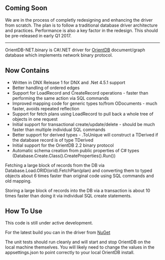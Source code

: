 Coming Soon
----------------------------------------------
We are in the process of completly redesigning and enhancing the driver from scratch.  The plan is to follow a traditional database driver architecture and practices.  Performance is also a key factor in the redesign.  This should be pre-released in early Q1 2017.

----------------------------------------------
OrientDB-NET.binary is C#/.NET driver for [OrientDB](http://www.orientdb.org/) document/graph database which implements network binary protocol.

Now Contains
---------------------------------------------

* Written in DNX Release 1 for DNX and .Net 4.5.1 support
* Better handling of ordered edges
* Support for LoadRecord and CreateRecord operations - faster than performing the same action via SQL commands
* Improved mapping code for generic types to/from ODocuments - much faster, avoids repeated reflection
* Support for fetch plans using LoadRecord to pull back a whole tree of objects in one request
* Initial support for transactional create/update/delete - should be much faster than multiple individual SQL commands
* Better support for derived types - .ToUnique<TBase> will construct a TDerived if the database record is of type TDerived 
* Initial support for the OrientDB 2.2 binary protocol
* Automatic schema creation from public properties of C# types (Database.Create.Class<T>().CreateProperties().Run())

Fetching a large block of records from the DB via Database.Load.ORID(orid).FetchPlan(plan) and converting them to typed objects about 6 times faster than original code using SQL commands and old mapping.

Storing a large block of records into the DB via a transaction is about 10 times faster than doing it via individual SQL create statements.

How To Use
----------

This code is still under active development.

For the latest build you can in the driver from [NuGet](https://www.nuget.org/packages/OrientDB-Net.binary.Innov8tive/)

The unit tests should run cleanly and will start and stop OrientDB on the local machine themselves. You will likely need to change the values in the appsettings.json to point correctly to your local OrientDB install.


